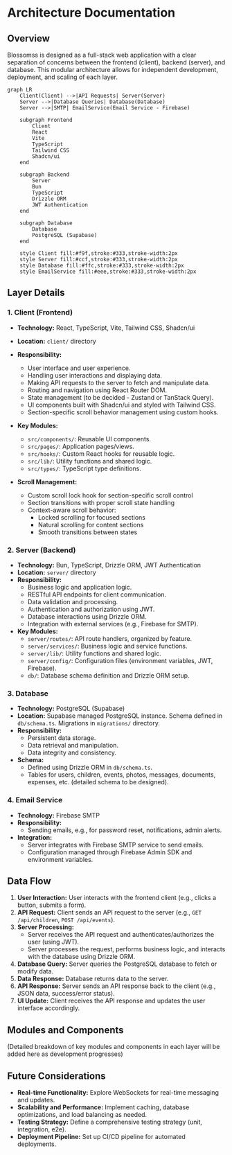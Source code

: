 # Architecture Documentation

## Overview

Blossomss is designed as a full-stack web application with a clear separation of concerns between the frontend (client), backend (server), and database. This modular architecture allows for independent development, deployment, and scaling of each layer.

```mermaid
graph LR
    Client(Client) -->|API Requests| Server(Server)
    Server -->|Database Queries| Database(Database)
    Server -->|SMTP| EmailService(Email Service - Firebase)

    subgraph Frontend
        Client
        React
        Vite
        TypeScript
        Tailwind CSS
        Shadcn/ui
    end

    subgraph Backend
        Server
        Bun
        TypeScript
        Drizzle ORM
        JWT Authentication
    end

    subgraph Database
        Database
        PostgreSQL (Supabase)
    end

    style Client fill:#f9f,stroke:#333,stroke-width:2px
    style Server fill:#ccf,stroke:#333,stroke-width:2px
    style Database fill:#ffc,stroke:#333,stroke-width:2px
    style EmailService fill:#eee,stroke:#333,stroke-width:2px
```

## Layer Details

### 1. Client (Frontend)

- **Technology:** React, TypeScript, Vite, Tailwind CSS, Shadcn/ui
- **Location:** `client/` directory
- **Responsibility:**
    - User interface and user experience.
    - Handling user interactions and displaying data.
    - Making API requests to the server to fetch and manipulate data.
    - Routing and navigation using React Router DOM.
    - State management (to be decided - Zustand or TanStack Query).
    - UI components built with Shadcn/ui and styled with Tailwind CSS.
    - Section-specific scroll behavior management using custom hooks.
- **Key Modules:**
    - `src/components/`: Reusable UI components.
    - `src/pages/`:  Application pages/views.
    - `src/hooks/`:  Custom React hooks for reusable logic.
    - `src/lib/`:  Utility functions and shared logic.
    - `src/types/`: TypeScript type definitions.

- **Scroll Management:**
    - Custom scroll lock hook for section-specific scroll control
    - Section transitions with proper scroll state handling
    - Context-aware scroll behavior:
      - Locked scrolling for focused sections
      - Natural scrolling for content sections
      - Smooth transitions between states

### 2. Server (Backend)

- **Technology:** Bun, TypeScript, Drizzle ORM, JWT Authentication
- **Location:** `server/` directory
- **Responsibility:**
    - Business logic and application logic.
    - RESTful API endpoints for client communication.
    - Data validation and processing.
    - Authentication and authorization using JWT.
    - Database interactions using Drizzle ORM.
    - Integration with external services (e.g., Firebase for SMTP).
- **Key Modules:**
    - `server/routes/`: API route handlers, organized by feature.
    - `server/services/`: Business logic and service functions.
    - `server/lib/`: Utility functions and shared logic.
    - `server/config/`: Configuration files (environment variables, JWT, Firebase).
    - `db/`: Database schema definition and Drizzle ORM setup.

### 3. Database

- **Technology:** PostgreSQL (Supabase)
- **Location:** Supabase managed PostgreSQL instance. Schema defined in `db/schema.ts`. Migrations in `migrations/` directory.
- **Responsibility:**
    - Persistent data storage.
    - Data retrieval and manipulation.
    - Data integrity and consistency.
- **Schema:**
    - Defined using Drizzle ORM in `db/schema.ts`.
    - Tables for users, children, events, photos, messages, documents, expenses, etc. (detailed schema to be designed).

### 4. Email Service

- **Technology:** Firebase SMTP
- **Responsibility:**
    - Sending emails, e.g., for password reset, notifications, admin alerts.
- **Integration:**
    - Server integrates with Firebase SMTP service to send emails.
    - Configuration managed through Firebase Admin SDK and environment variables.

## Data Flow

1. **User Interaction:** User interacts with the frontend client (e.g., clicks a button, submits a form).
2. **API Request:** Client sends an API request to the server (e.g., `GET /api/children`, `POST /api/events`).
3. **Server Processing:**
    - Server receives the API request and authenticates/authorizes the user (using JWT).
    - Server processes the request, performs business logic, and interacts with the database using Drizzle ORM.
4. **Database Query:** Server queries the PostgreSQL database to fetch or modify data.
5. **Data Response:** Database returns data to the server.
6. **API Response:** Server sends an API response back to the client (e.g., JSON data, success/error status).
7. **UI Update:** Client receives the API response and updates the user interface accordingly.

## Modules and Components

(Detailed breakdown of key modules and components in each layer will be added here as development progresses)

## Future Considerations

- **Real-time Functionality:**  Explore WebSockets for real-time messaging and updates.
- **Scalability and Performance:**  Implement caching, database optimizations, and load balancing as needed.
- **Testing Strategy:**  Define a comprehensive testing strategy (unit, integration, e2e).
- **Deployment Pipeline:**  Set up CI/CD pipeline for automated deployments.
